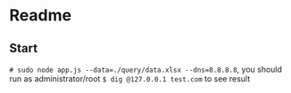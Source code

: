 # Readme

## Start

`# sudo node app.js --data=./query/data.xlsx --dns=8.8.8.8`, you should run as administrator/root
`$ dig @127.0.0.1 test.com` to see result

